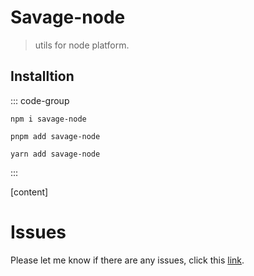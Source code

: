 # Savage-node

> utils for node platform.

## Installtion

::: code-group

```[npm]
npm i savage-node
```

```[pnpm]
pnpm add savage-node
```

```[yarn]
yarn add savage-node
```

:::

[content]

# Issues

Please let me know if there are any issues, click this [link](https://github.com/savage181855/savage-libs/issues).

